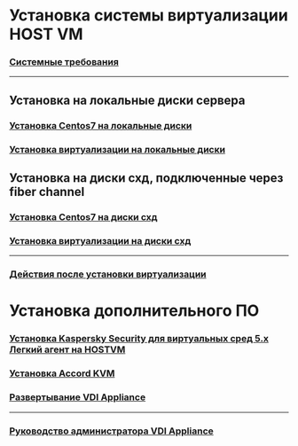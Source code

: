 
# Установка системы виртуализации HOST VM

### [Системные требования](requirements.md)

---

## Установка на локальные диски сервера

### [Установка Centos7 на локальные диски](installation-Centos7-on-local-disks.md)

### [Установка виртуализации на локальные диски](instalation-hostvm-on-local-disks.md)

## Установка на диски схд, подключенные через fiber channel

### [Установка Centos7 на диски схд](installation-Centos7.md)

### [Установка виртуализации на диски схд](instalation-hostvm.md)

---

### [Действия после установки виртуализации](after-install.md)

# Установка дополнительного ПО

### [Установка Kaspersky Security для виртуальных сред 5.х Легкий агент на HOSTVM](installation-KSC.md)

### [Установка Accord KVM](installation-AccordKVM.md)

### [Развертывание VDI Appliance](installation-UDS-appliance.md)

---

### [Руководство администратора VDI Appliance](config-UDS-appliance.md)

